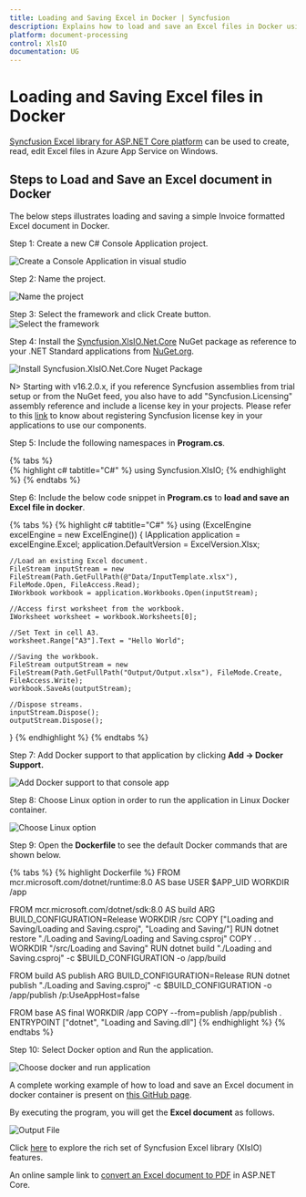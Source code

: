 ```yaml
---
title: Loading and Saving Excel in Docker | Syncfusion
description: Explains how to load and save an Excel files in Docker using Syncfusion Excel library.
platform: document-processing
control: XlsIO
documentation: UG
---
```

# Loading and Saving Excel files in Docker

[Syncfusion Excel library for ASP.NET Core platform](https://www.syncfusion.com/document-processing/excel-framework/net-core/excel-library) can be used to create, read, edit Excel files in Azure App Service on Windows.

## Steps to Load and Save an Excel document in Docker

The below steps illustrates loading and saving a simple Invoice formatted Excel document in Docker.

Step 1: Create a new C# Console Application project.

![Create a Console Application in visual studio](Loading-and-Saving_images/Loading-and-Saving_images_img41.png)

Step 2: Name the project.

![Name the project](Loading-and-Saving_images/Loading-and-Saving_images_img42.png)

Step 3: Select the framework and click Create button.
![Select the framework](Loading-and-Saving_images/Loading-and-Saving_images_img43.png)

Step 4: Install the [Syncfusion.XlsIO.Net.Core](https://www.nuget.org/packages/Syncfusion.XlsIO.Net.Core) NuGet package as reference to your .NET Standard applications from [NuGet.org](https://www.nuget.org).

![Install Syncfusion.XlsIO.Net.Core Nuget Package](Loading-and-Saving_images/Loading-and-Saving_images_img19.png)

N> Starting with v16.2.0.x, if you reference Syncfusion assemblies from trial setup or from the NuGet feed, you also have to add "Syncfusion.Licensing" assembly reference and include a license key in your projects. Please refer to this [link](https://help.syncfusion.com/common/essential-studio/licensing/overview) to know about registering Syncfusion license key in your applications to use our components. 

Step 5: Include the following namespaces in **Program.cs**.

{% tabs %}  
{% highlight c# tabtitle="C#" %}
using Syncfusion.XlsIO;
{% endhighlight %}
{% endtabs %}  

Step 6: Include the below code snippet in **Program.cs** to **load and save an Excel file in docker**.

{% tabs %}
{% highlight c# tabtitle="C#" %}
using (ExcelEngine excelEngine = new ExcelEngine())
{
    IApplication application = excelEngine.Excel;
    application.DefaultVersion = ExcelVersion.Xlsx;

    //Load an existing Excel document.
    FileStream inputStream = new FileStream(Path.GetFullPath(@"Data/InputTemplate.xlsx"), FileMode.Open, FileAccess.Read);
    IWorkbook workbook = application.Workbooks.Open(inputStream);

    //Access first worksheet from the workbook.
    IWorksheet worksheet = workbook.Worksheets[0];

    //Set Text in cell A3.
    worksheet.Range["A3"].Text = "Hello World";

    //Saving the workbook.
    FileStream outputStream = new FileStream(Path.GetFullPath("Output/Output.xlsx"), FileMode.Create, FileAccess.Write);
    workbook.SaveAs(outputStream);

    //Dispose streams.
    inputStream.Dispose();
    outputStream.Dispose();
}
{% endhighlight %}
{% endtabs %} 

Step 7: Add Docker support to that application by clicking <b>Add -> Docker Support.</b>

![Add Docker support to that console app](Loading-and-Saving_images/Loading-and-Saving_images_img38.png)

Step 8: Choose Linux option in order to run the application in Linux Docker container.

![Choose Linux option](Loading-and-Saving_images/Loading-and-Saving_images_img39.png)

Step 9: Open the **Dockerfile** to see the default Docker commands that are shown below.

{% tabs %}
{% highlight Dockerfile %}
FROM mcr.microsoft.com/dotnet/runtime:8.0 AS base
USER $APP_UID
WORKDIR /app

FROM mcr.microsoft.com/dotnet/sdk:8.0 AS build
ARG BUILD_CONFIGURATION=Release
WORKDIR /src
COPY ["Loading and Saving/Loading and Saving.csproj", "Loading and Saving/"]
RUN dotnet restore "./Loading and Saving/Loading and Saving.csproj"
COPY . .
WORKDIR "/src/Loading and Saving"
RUN dotnet build "./Loading and Saving.csproj" -c $BUILD_CONFIGURATION -o /app/build

FROM build AS publish
ARG BUILD_CONFIGURATION=Release
RUN dotnet publish "./Loading and Saving.csproj" -c $BUILD_CONFIGURATION -o /app/publish /p:UseAppHost=false

FROM base AS final
WORKDIR /app
COPY --from=publish /app/publish .
ENTRYPOINT ["dotnet", "Loading and Saving.dll"]
{% endhighlight %}
{% endtabs %}

Step 10: Select Docker option and Run the application.

![Choose docker and run application](Loading-and-Saving_images/Loading-and-Saving_images_img40.png)

A complete working example of how to load and save an Excel document in docker container is present on [this GitHub page]().

By executing the program, you will get the **Excel document** as follows.

![Output File](Loading-and-Saving_images/Loading-and-Saving_images_img30.png)

Click [here](https://www.syncfusion.com/document-processing/excel-framework/net-core) to explore the rich set of Syncfusion Excel library (XlsIO) features.

An online sample link to [convert an Excel document to PDF](https://ej2.syncfusion.com/aspnetcore/Excel/ExcelToPDF#/material3) in ASP.NET Core.